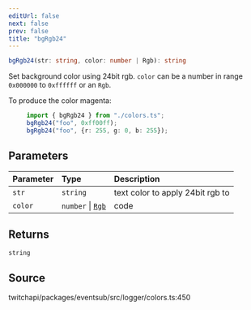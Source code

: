 ```yaml
---
editUrl: false
next: false
prev: false
title: "bgRgb24"
---
```


```ts
bgRgb24(str: string, color: number | Rgb): string
```

Set background color using 24bit rgb.
`color` can be a number in range `0x000000` to `0xffffff` or
an `Rgb`.

To produce the color magenta:

```ts
     import { bgRgb24 } from "./colors.ts";
     bgRgb24("foo", 0xff00ff);
     bgRgb24("foo", {r: 255, g: 0, b: 255});
```

## Parameters

| Parameter | Type | Description |
| :------ | :------ | :------ |
| `str` | `string` | text color to apply 24bit rgb to |
| `color` | `number` \| [`Rgb`](../interfaces/Rgb.md) | code |

## Returns

`string`

## Source

twitchapi/packages/eventsub/src/logger/colors.ts:450
